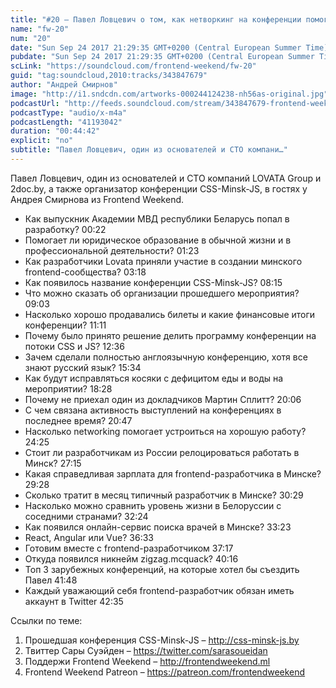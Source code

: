 ```yaml
---
title: "#20 – Павел Ловцевич о том, как нетворкинг на конференции помогает переехать за рубеж"
name: "fw-20"
num: "20"
date: "Sun Sep 24 2017 21:29:35 GMT+0200 (Central European Summer Time)"
pubdate: "Sun Sep 24 2017 21:29:35 GMT+0200 (Central European Summer Time)"
scLink: "https://soundcloud.com/frontend-weekend/fw-20"
guid: "tag:soundcloud,2010:tracks/343847679"
author: "Андрей Смирнов"
image: "http://i1.sndcdn.com/artworks-000244124238-nh56as-original.jpg"
podcastUrl: "http://feeds.soundcloud.com/stream/343847679-frontend-weekend-fw-20.m4a"
podcastType: "audio/x-m4a"
podcastLength: "41193042"
duration: "00:44:42"
explicit: "no"
subtitle: "Павел Ловцевич, один из основателей и CTO компани…"
---
```

Павел Ловцевич, один из основателей и CTO компаний LOVATA Group и 2doc.by, а также организатор конференции CSS-Minsk-JS, в гостях у Андрея Смирнова из Frontend Weekend.

- Как выпускник Академии МВД республики Беларусь попал в разработку? 00:22
- Помогает ли юридическое образование в обычной жизни и в профессиональной деятельности? 01:23
- Как разработчики Lovata приняли участие в создании минского frontend-сообщества? 03:18
- Как появилось название конференции CSS-Minsk-JS? 08:15
- Что можно сказать об организации прошедшего мероприятия? 09:03
- Насколько хорошо продавались билеты и какие финансовые итоги конференции? 11:11
- Почему было принято решение делить программу конференции на потоки CSS и JS? 12:36
- Зачем сделали полностью англоязычную конференцию, хотя все знают русский язык? 15:34
- Как будут исправляться косяки с дефицитом еды и воды на мероприятии? 18:28
- Почему не приехал один из докладчиков Мартин Сплитт? 20:06
- С чем связана активность выступлений на конференциях в последнее время? 20:47
- Насколько networking помогает устроиться на хорошую работу? 24:25
- Стоит ли разработчикам из России релоцироваться работать в Минск? 27:15
- Какая справедливая зарплата для frontend-разработчика в Минске? 29:28
- Сколько тратит в месяц типичный разработчик в Минске? 30:29
- Насколько можно сравнить уровень жизни в Белоруссии с соседними странами? 32:24
- Как появился онлайн-сервис поиска врачей в Минске? 33:23
- React, Angular или Vue? 36:33
- Готовим вместе с frontend-разработчиком 37:17
- Откуда появился никнейм zigzag.mcquack? 40:16
- Топ 3 зарубежных конференций, на которые хотел бы съездить Павел 41:48
- Каждый уважающий себя frontend-разработчик обязан иметь аккаунт в Twitter 42:35

Ссылки по теме:
1) Прошедшая конференция CSS-Minsk-JS – http://css-minsk-js.by
2) Твиттер Сары Суэйден – https://twitter.com/sarasoueidan
3) Поддержи Frontend Weekend – http://frontendweekend.ml
4) Frontend Weekend Patreon – https://patreon.com/frontendweekend